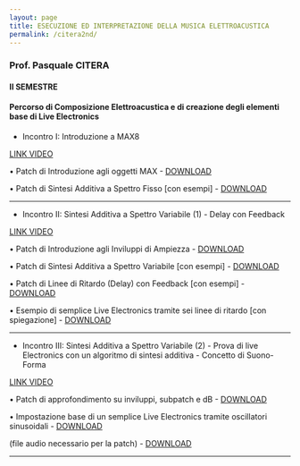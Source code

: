 ```yaml
---
layout: page
title: ESECUZIONE ED INTERPRETAZIONE DELLA MUSICA ELETTROACUSTICA
permalink: /citera2nd/
---
```


### Prof. Pasquale CITERA
#### II SEMESTRE

#### Percorso di Composizione Elettroacustica e di creazione degli elementi base di Live Electronics


- Incontro I: Introduzione a MAX8

<a href="https://youtu.be/NYywavqffFI" target="_blank">LINK VIDEO</a>


• Patch di Introduzione agli oggetti MAX -
<a href="https://www.dropbox.com/s/ievrzvp8o7gfdi2/01a_Introduzione.maxhelp?dl=0" target="_blank">DOWNLOAD</a>


• Patch di Sintesi Additiva a Spettro Fisso [con esempi] -
<a href="https://www.dropbox.com/s/o22zegr87br9x41/01b_AdditivaSpettroFisso.maxpat?dl=0" target="_blank">DOWNLOAD</a>


---

- Incontro II: Sintesi Additiva a Spettro Variabile (1) - Delay con Feedback

<a href="https://youtu.be/Oh4VxEO6YX4" target="_blank">LINK VIDEO</a>

• Patch di Introduzione agli Inviluppi di Ampiezza -
<a href="https://www.dropbox.com/s/litlejwe3dd3cwf/02a_InviluppoDAmpiezza.maxhelp?dl=0" target="_blank">DOWNLOAD</a>

• Patch di Sintesi Additiva a Spettro Variabile [con esempi] -
<a href="https://www.dropbox.com/s/0nasxfozlog9o4d/02b_SintesiAdditivaSpettroVariabile.maxpat?dl=0" target="_blank">DOWNLOAD</a>

• Patch di Linee di Ritardo (Delay) con Feedback [con esempi] -
<a href="https://www.dropbox.com/s/l3bojtiree0tbok/02c_DelayFeedback.maxpat?dl=0" target="_blank">DOWNLOAD</a>

• Esempio di semplice Live Electronics tramite sei linee di ritardo [con spiegazione] -
<a href="https://www.dropbox.com/s/gjfednvw4qgn1l6/02d_EsempioPatchDelay.maxpat?dl=0" target="_blank">DOWNLOAD</a>


---


- Incontro III: Sintesi Additiva a Spettro Variabile (2) - Prova di live Electronics con un algoritmo di sintesi additiva - Concetto di Suono-Forma


<a href="https://youtu.be/CF8NBdhVpuI" target="_blank">LINK VIDEO</a>

• Patch di approfondimento su inviluppi, subpatch e dB -  <a href="https://www.dropbox.com/s/t99hutabrgnojch/03a_ApprofondimentoInviluppi_dB_subpatch.maxhelp?dl=0" target="_blank">DOWNLOAD</a>


• Impostazione base di un semplice Live Electronics tramite oscillatori sinusoidali -  <a href="https://www.dropbox.com/s/zycspk2r85rdbl1/03b_EsempioDiLiveElectronicsStrumento-StrumentoSintetico.maxhelp?dl=0" target="_blank">DOWNLOAD</a>

(file audio necessario per la patch) - <a href="https://www.dropbox.com/s/bcktgv11cxhk3at/piano.mp3?dl=0" target="_blank">DOWNLOAD</a>


---
